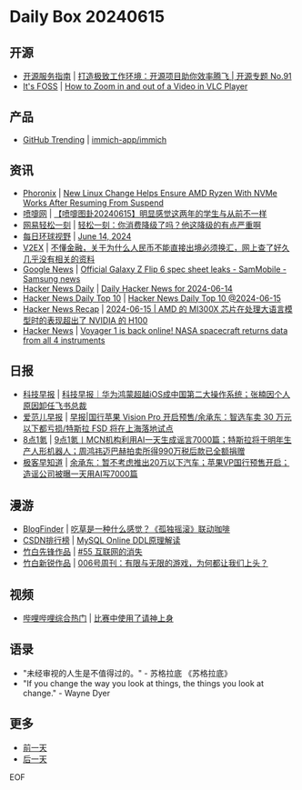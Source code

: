 # Daily Box 20240615

## 开源
- [开源服务指南](https://osguider.com/blog/) | [打造极致工作环境：开源项目助你效率腾飞 | 开源专题 No.91](https://osguider.com/blog/post/topic/topic-91/)
- [It's FOSS](https://itsfoss.com/) | [How to Zoom in and out of a Video in VLC Player](https://itsfoss.com/vlc-zoom-in/)

## 产品
- [GitHub Trending](https://github.com/trending?since=daily) | [immich-app/immich](https://github.com/immich-app/immich)

## 资讯
- [Phoronix](https://www.phoronix.com/) | [New Linux Change Helps Ensure AMD Ryzen With NVMe Works After Resuming From Suspend](https://www.phoronix.com/news/Linux-6.10-rc4-PM-Ryzen-NVMe)
- [喷嚏网](http://www.dapenti.com/blog/blog.asp?subjectid=70&name=xilei) | [【喷嚏图卦20240615】明显感觉这两年的学生与从前不一样](http://www.dapenti.com/blog/more.asp?name=xilei&id=179249)
- [网易轻松一刻](https://m.163.com/touch/exclusive/sub/qsyk) | [轻松一刻：你消费降级了吗？他这降级的有点严重啊](https://m.163.com/news/article/J4EA70FO000181BR.html)
- [每日环球视野](https://idai.ly/) | [June 14, 2024](http://m.idai.ly/se/a193iG?1718294400)
- [V2EX](https://www.v2ex.com/) | [不懂金融，关于为什么人民币不能直接出境必须换汇，网上查了好久几乎没有相关的资料](https://www.v2ex.com/t/1049740)
- [Google News](https://news.google.com/topics/CAAqJggKIiBDQkFTRWdvSUwyMHZNRGRqTVhZU0FtVnVHZ0pWVXlnQVAB) | [Official Galaxy Z Flip 6 spec sheet leaks - SamMobile - Samsung news](https://news.google.com/rss/articles/CBMiSWh0dHBzOi8vd3d3LnNhbW1vYmlsZS5jb20vbmV3cy9vZmZpY2lhbC1nYWxheHktei1mbGlwLTYtc3BlYy1zaGVldC1sZWFrcy_SAQA?oc=5)
- [Hacker News Daily](https://www.daemonology.net/hn-daily/) | [Daily Hacker News for 2024-06-14](https://www.daemonology.net/hn-daily/2024-06-14.html)
- [Hacker News Daily Top 10](https://github.com/headllines/hackernews-daily) | [Hacker News Daily Top 10 @2024-06-15](https://github.com/headllines/hackernews-daily/issues/1436)
- [Hacker News Recap](https://www.xiaoyuzhoufm.com/podcast/6456fdfc0a8e51c73e68d0cd) | [2024-06-15 | AMD 的 MI300X 芯片在处理大语言模型时的表现超出了 NVIDIA 的 H100](https://www.xiaoyuzhoufm.com/episode/666d0ee6c26e396a36e9d743)
- [Hacker News](https://news.ycombinator.com/front) | [Voyager 1 is back online! NASA spacecraft returns data from all 4 instruments](https://news.ycombinator.com/item?id=40687660)

## 日报
- [科技早报](https://www.jiemian.com/lists/459.html) | [科技早报｜华为鸿蒙超越iOS成中国第二大操作系统；张楠因个人原因卸任飞书总裁](https://www.jiemian.com/article/11290181.html)
- [爱范儿早报](https://www.ifanr.com/category/ifanrnews) | [早报|国行苹果 Vision Pro 开启预售/余承东：智选车卖 30 万元以下都亏损/特斯拉 FSD 将在上海落地试点](https://www.ifanr.com/1589159)
- [8点1氪](https://36kr.com/user/5652071) | [9点1氪丨MCN机构利用AI一天生成谣言7000篇；特斯拉将于明年生产人形机器人；周鸿祎迈巴赫拍卖所得990万税后款已全额捐赠](https://36kr.com/p/2820327432178179)
- [极客早知道](https://www.geekpark.net/column/74) | [余承东：暂不考虑推出20万以下汽车；苹果VP国行预售开启；造谣公司被曝一天用AI写7000篇](https://www.geekpark.net/news/336587)

## 漫游
- [BlogFinder](https://bf.zzxworld.com/) | [吃草是一种什么感觉？《孤独摇滚》联动咖啡](https://www.wikimoe.com/post/6yvw38s1?utm_source=blogfinder)
- [CSDN排行榜](https://blog.csdn.net/rank/list) | [MySQL Online DDL原理解读](https://blog.csdn.net/qq_26664043/article/details/139666138)
- [竹白先锋作品](https://www.zhubai.wiki/) | [#55 互联网的消失](https://open.zhubai.wiki/a/l/t/z/pl/shyrz/2413608745352773632)
- [竹白新锐作品](https://www.zhubai.wiki/) | [006号周刊：有限与无限的游戏，为何都让我们上头？](https://open.zhubai.wiki/a/l/t/z/pl/yanfuchu/2413661380487364608)

## 视频
- [哔哩哔哩综合热门](https://www.bilibili.com/v/popular/all/) | [比赛中使用了请神上身](https://b23.tv/BV15442197yb)

## 语录
- "未经审视的人生是不值得过的。" - 苏格拉底 《苏格拉底》
- "If you change the way you look at things, the things you look at change." - Wayne Dyer

## 更多
- [前一天](daily-box-20240614.md)
- [后一天](daily-box-20240616.md)

EOF
